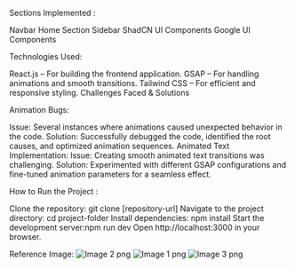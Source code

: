 Sections Implemented :

Navbar
Home Section
Sidebar
ShadCN UI Components
Google UI Components

Technologies Used:

React.js – For building the frontend application.
GSAP – For handling animations and smooth transitions.
Tailwind CSS – For efficient and responsive styling.
Challenges Faced & Solutions


Animation Bugs:

Issue: Several instances where animations caused unexpected behavior in the code.
Solution: Successfully debugged the code, identified the root causes, and optimized animation sequences.
Animated Text Implementation:
Issue: Creating smooth animated text transitions was challenging.
Solution: Experimented with different GSAP configurations and fine-tuned animation parameters for a seamless effect.



How to Run the Project :

Clone the repository: git clone [repository-url]
Navigate to the project directory: cd project-folder
Install dependencies: npm install
Start the development server:npm run dev
Open http://localhost:3000 in your browser.

Reference Image:
![Image 2 png](https://github.com/user-attachments/assets/a12e72a9-3e00-4301-a391-8f14976d4dff)
![Image 1 png](https://github.com/user-attachments/assets/3b2a0f41-d7a2-419e-9287-25fb002358a5)
![Image 3 png](https://github.com/user-attachments/assets/5d3f6f22-4b53-4cd8-a19e-bd0cff17ee42)
